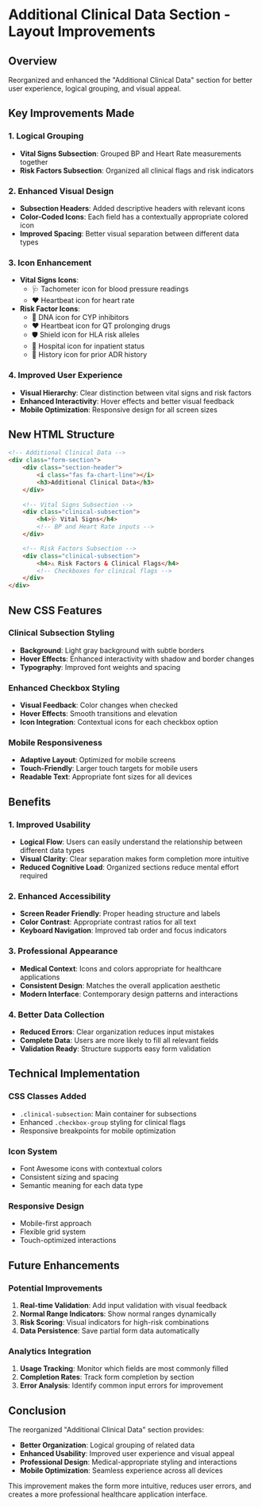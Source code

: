 # Additional Clinical Data Section - Layout Improvements

## Overview
Reorganized and enhanced the "Additional Clinical Data" section for better user experience, logical grouping, and visual appeal.

## Key Improvements Made

### 1. **Logical Grouping**
- **Vital Signs Subsection**: Grouped BP and Heart Rate measurements together
- **Risk Factors Subsection**: Organized all clinical flags and risk indicators

### 2. **Enhanced Visual Design**
- **Subsection Headers**: Added descriptive headers with relevant icons
- **Color-Coded Icons**: Each field has a contextually appropriate colored icon
- **Improved Spacing**: Better visual separation between different data types

### 3. **Icon Enhancement**
- **Vital Signs Icons**:
  - 🩺 Tachometer icon for blood pressure readings
  - ❤️ Heartbeat icon for heart rate
- **Risk Factor Icons**:
  - 🧬 DNA icon for CYP inhibitors
  - ❤️ Heartbeat icon for QT prolonging drugs
  - 🛡️ Shield icon for HLA risk alleles
  - 🏥 Hospital icon for inpatient status
  - 📜 History icon for prior ADR history

### 4. **Improved User Experience**
- **Visual Hierarchy**: Clear distinction between vital signs and risk factors
- **Enhanced Interactivity**: Hover effects and better visual feedback
- **Mobile Optimization**: Responsive design for all screen sizes

## New HTML Structure

```html
<!-- Additional Clinical Data -->
<div class="form-section">
    <div class="section-header">
        <i class="fas fa-chart-line"></i>
        <h3>Additional Clinical Data</h3>
    </div>
    
    <!-- Vital Signs Subsection -->
    <div class="clinical-subsection">
        <h4>🩺 Vital Signs</h4>
        <!-- BP and Heart Rate inputs -->
    </div>

    <!-- Risk Factors Subsection -->
    <div class="clinical-subsection">
        <h4>⚠️ Risk Factors & Clinical Flags</h4>
        <!-- Checkboxes for clinical flags -->
    </div>
</div>
```

## New CSS Features

### Clinical Subsection Styling
- **Background**: Light gray background with subtle borders
- **Hover Effects**: Enhanced interactivity with shadow and border changes
- **Typography**: Improved font weights and spacing

### Enhanced Checkbox Styling
- **Visual Feedback**: Color changes when checked
- **Hover Effects**: Smooth transitions and elevation
- **Icon Integration**: Contextual icons for each checkbox option

### Mobile Responsiveness
- **Adaptive Layout**: Optimized for mobile screens
- **Touch-Friendly**: Larger touch targets for mobile users
- **Readable Text**: Appropriate font sizes for all devices

## Benefits

### 1. **Improved Usability**
- **Logical Flow**: Users can easily understand the relationship between different data types
- **Visual Clarity**: Clear separation makes form completion more intuitive
- **Reduced Cognitive Load**: Organized sections reduce mental effort required

### 2. **Enhanced Accessibility**
- **Screen Reader Friendly**: Proper heading structure and labels
- **Color Contrast**: Appropriate contrast ratios for all text
- **Keyboard Navigation**: Improved tab order and focus indicators

### 3. **Professional Appearance**
- **Medical Context**: Icons and colors appropriate for healthcare applications
- **Consistent Design**: Matches the overall application aesthetic
- **Modern Interface**: Contemporary design patterns and interactions

### 4. **Better Data Collection**
- **Reduced Errors**: Clear organization reduces input mistakes
- **Complete Data**: Users are more likely to fill all relevant fields
- **Validation Ready**: Structure supports easy form validation

## Technical Implementation

### CSS Classes Added
- `.clinical-subsection`: Main container for subsections
- Enhanced `.checkbox-group` styling for clinical flags
- Responsive breakpoints for mobile optimization

### Icon System
- Font Awesome icons with contextual colors
- Consistent sizing and spacing
- Semantic meaning for each data type

### Responsive Design
- Mobile-first approach
- Flexible grid system
- Touch-optimized interactions

## Future Enhancements

### Potential Improvements
1. **Real-time Validation**: Add input validation with visual feedback
2. **Normal Range Indicators**: Show normal ranges dynamically
3. **Risk Scoring**: Visual indicators for high-risk combinations
4. **Data Persistence**: Save partial form data automatically

### Analytics Integration
1. **Usage Tracking**: Monitor which fields are most commonly filled
2. **Completion Rates**: Track form completion by section
3. **Error Analysis**: Identify common input errors for improvement

## Conclusion

The reorganized "Additional Clinical Data" section provides:
- **Better Organization**: Logical grouping of related data
- **Enhanced Usability**: Improved user experience and visual appeal
- **Professional Design**: Medical-appropriate styling and interactions
- **Mobile Optimization**: Seamless experience across all devices

This improvement makes the form more intuitive, reduces user errors, and creates a more professional healthcare application interface.